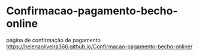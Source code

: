 # Confirmacao-pagamento-becho-online
página de confirmação de pagamento
https://helenaoliveira366.github.io/Confirmacao-pagamento-becho-online/
